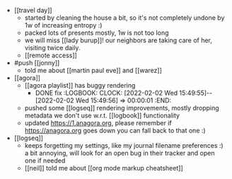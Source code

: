 - [[travel day]]
	- started by cleaning the house a bit, so it's not completely undone by 1w of increasing entropy :)
	- packed lots of presents mostly, 1w is not too long
	- we will miss [[lady burup]]! our neighbors are taking care of her, visiting twice daily.
	- [[remote access]]
- #push [[jonny]]
	- told me about [[martin paul eve]] and [[warez]]
- [[agora]]
	- [[agora playlist]] has buggy rendering
		- DONE fix
		  :LOGBOOK:
		  CLOCK: [2022-02-02 Wed 15:49:55]--[2022-02-02 Wed 15:49:56] =>  00:00:01
		  :END:
	- pushed some [[logseq]] rendering improvements, mostly dropping metadata we don't use w.r.t. [[logbook]] functionality
	- updated https://1.anagora.org, please remember if https://anagora.org goes down you can fall back to that one :)
- [[logseq]]
	- keeps forgetting my settings, like my journal filename preferences :) a bit annoying, will look for an open bug in their tracker and open one if needed
	- [[neil]] told me about [[org mode markup cheatsheet]]